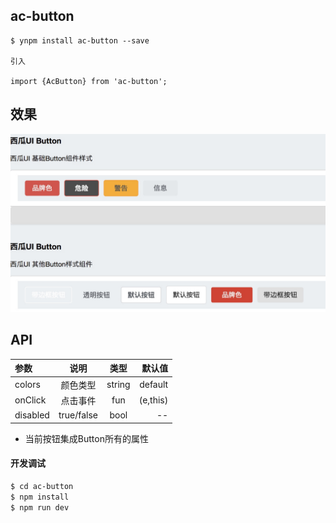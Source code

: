 ## ac-button

```
$ ynpm install ac-button --save

引入

import {AcButton} from 'ac-button';

```

## 效果

![](media/15355446781426/15355454605269.jpg) 

## API

|参数|说明|类型|默认值|
|:--|:---:|:--:|---:|
|colors|颜色类型|string|default|
|onClick|点击事件|fun|(e,this)|
|disabled|true/false| bool| --|

* 当前按钮集成Button所有的属性 
       

#### 开发调试

```sh
$ cd ac-button
$ npm install
$ npm run dev
```

